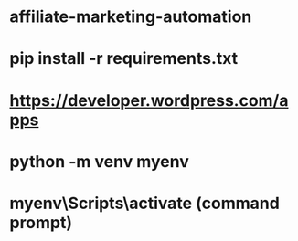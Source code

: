 # affiliate-marketing-automation
# pip install -r requirements.txt
# https://developer.wordpress.com/apps
# python -m venv myenv
# myenv\Scripts\activate (command prompt)
